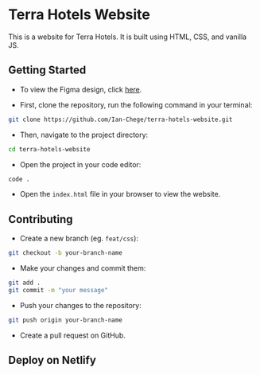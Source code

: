 # Terra Hotels Website

This is a website for Terra Hotels. It is built using HTML, CSS, and vanilla JS.

## Getting Started

- To view the Figma design, click [here](https://www.figma.com/design/ODHkUCLFcBtllMMF3Hb0w6/Hotel-Website-Design?t=AZrsWNNjcLVb9xg8-0).

- First, clone the repository, run the following command in your terminal:

```bash
git clone https://github.com/Ian-Chege/terra-hotels-website.git
```

- Then, navigate to the project directory:

```bash
cd terra-hotels-website
```

- Open the project in your code editor:

```bash
code .
```

- Open the `index.html` file in your browser to view the website.

## Contributing

- Create a new branch (eg. `feat/css`):

```bash
git checkout -b your-branch-name
```

- Make your changes and commit them:

```bash
git add .
git commit -m "your message"
```

- Push your changes to the repository:

```bash
git push origin your-branch-name
```

- Create a pull request on GitHub.

## Deploy on Netlify
